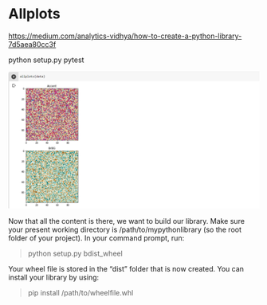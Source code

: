 # Allplots

https://medium.com/analytics-vidhya/how-to-create-a-python-library-7d5aea80cc3f

python setup.py pytest

![](output.png)

Now that all the content is there, we want to build our library. Make sure your present working directory is /path/to/mypythonlibrary (so the root folder of your project). In your command prompt, run:

> python setup.py bdist_wheel

Your wheel file is stored in the “dist” folder that is now created. You can install your library by using:

> pip install /path/to/wheelfile.whl
